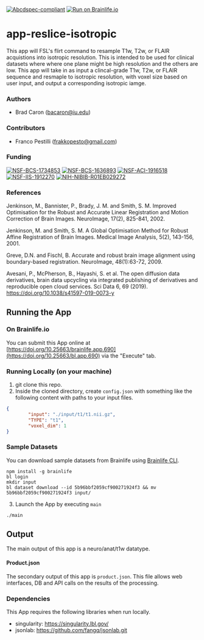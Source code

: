 [![Abcdspec-compliant](https://img.shields.io/badge/ABCD_Spec-v1.1-green.svg)](https://github.com/brain-life/abcd-spec)
[![Run on Brainlife.io](https://img.shields.io/badge/Brainlife-brainlife.app.690-blue.svg)](https://doi.org/10.25663/brainlife.app.690)

# app-reslice-isotropic
This app will FSL's flirt command to resample T1w, T2w, or FLAIR acquistions into isotropic resolution. This is intended to be used for clinical datasets where where one plane might be high resolution and the others are low. This app will take in as input a clincal-grade T1w, T2w, or FLAIR sequence and resmaple to isotropic resolution, with voxel size based on user input, and output a corresponding isotropic iamge.

### Authors
- Brad Caron (bacaron@iu.edu)

### Contributors
- Franco Pestilli (frakkopesto@gmail.com)

### Funding 
[![NSF-BCS-1734853](https://img.shields.io/badge/NSF_BCS-1734853-blue.svg)](https://nsf.gov/awardsearch/showAward?AWD_ID=1734853)
[![NSF-BCS-1636893](https://img.shields.io/badge/NSF_BCS-1636893-blue.svg)](https://nsf.gov/awardsearch/showAward?AWD_ID=1636893)
[![NSF-ACI-1916518](https://img.shields.io/badge/NSF_ACI-1916518-blue.svg)](https://nsf.gov/awardsearch/showAward?AWD_ID=1916518)
[![NSF-IIS-1912270](https://img.shields.io/badge/NSF_IIS-1912270-blue.svg)](https://nsf.gov/awardsearch/showAward?AWD_ID=1912270)
[![NIH-NIBIB-R01EB029272](https://img.shields.io/badge/NIH_NIBIB-R01EB029272-green.svg)](https://grantome.com/grant/NIH/R01-EB029272-01)


### References

Jenkinson, M., Bannister, P., Brady, J. M. and Smith, S. M. Improved Optimisation for the Robust and Accurate Linear Registration and Motion Correction of Brain Images. NeuroImage, 17(2), 825-841, 2002.

Jenkinson, M. and Smith, S. M. A Global Optimisation Method for Robust Affine Registration of Brain Images. Medical Image Analysis, 5(2), 143-156, 2001.

Greve, D.N. and Fischl, B. Accurate and robust brain image alignment using boundary-based registration. NeuroImage, 48(1):63-72, 2009.

Avesani, P., McPherson, B., Hayashi, S. et al. The open diffusion data derivatives, brain data upcycling via integrated publishing of derivatives and reproducible open cloud services. Sci Data 6, 69 (2019). https://doi.org/10.1038/s41597-019-0073-y

## Running the App 

### On Brainlife.io

You can submit this App online at [https://doi.org/10.25663/brainlife.app.690](https://doi.org/10.25663/bl.app.690) via the "Execute" tab.

### Running Locally (on your machine)

1. git clone this repo.
2. Inside the cloned directory, create `config.json` with something like the following content with paths to your input files.

```json
{
        "input": "./input/t1/t1.nii.gz",
        "TYPE": "t1",
        "voxel_dim": 1
}
```

### Sample Datasets

You can download sample datasets from Brainlife using [Brainlife CLI](https://github.com/brain-life/cli).

```
npm install -g brainlife
bl login
mkdir input
bl dataset download --id 5b96bbf2059cf900271924f3 && mv 5b96bbf2059cf900271924f3 input/

```


3. Launch the App by executing `main`

```bash
./main
```

## Output

The main output of this app is a neuro/anat/t1w datatype.

#### Product.json
The secondary output of this app is `product.json`. This file allows web interfaces, DB and API calls on the results of the processing. 

### Dependencies

This App requires the following libraries when run locally.

  - singularity: https://singularity.lbl.gov/
  - jsonlab: https://github.com/fangq/jsonlab.git
